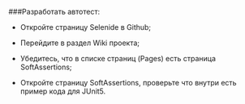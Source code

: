 ###Разработать автотест:

 - Откройте страницу Selenide в Github;

 - Перейдите в раздел Wiki проекта;

 - Убедитесь, что в списке страниц (Pages) есть страница SoftAssertions;

 - Откройте страницу SoftAssertions, проверьте что внутри есть пример кода для JUnit5.
